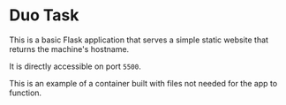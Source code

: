 # Duo Task

This is a basic Flask application that serves a simple static website that returns the machine's hostname.

It is directly accessible on port `5500`.

This is an example of a container built with files not needed for the app to function.
